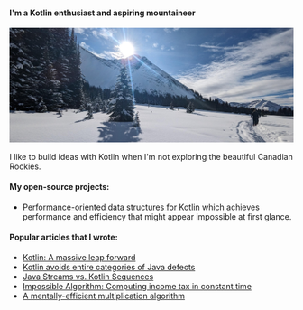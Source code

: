 #### I'm a Kotlin enthusiast and aspiring mountaineer

![I'm a Kotlin enthusiast and aspiring mountaineer](/images/banner.jpg)

I like to build ideas with Kotlin when I'm not exploring the beautiful Canadian Rockies.

#### My open-source projects:

* [Performance-oriented data structures for Kotlin](https://github.com/daniel-rusu/pods4k) which achieves performance and efficiency that might appear impossible at first glance.

#### Popular articles that I wrote:

* [Kotlin: A massive leap forward](https://proandroiddev.com/kotlin-a-massive-leap-forward-78251531f616)
* [Kotlin avoids entire categories of Java defects](https://proandroiddev.com/kotlin-avoids-entire-categories-of-java-defects-89f160ba4671)
* [Java Streams vs. Kotlin Sequences](https://proandroiddev.com/java-streams-vs-kotlin-sequences-c9ae080abfdc)
* [Impossible Algorithm: Computing income tax in constant time](https://itnext.io/impossible-algorithm-computing-income-tax-in-constant-time-716b3c36c012)
* [A mentally-efficient multiplication algorithm](https://itnext.io/a-mentally-efficient-multiplication-algorithm-7acc34cbaf7d)
